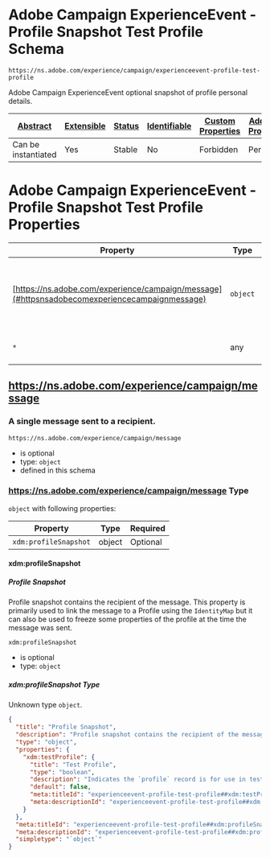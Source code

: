 
# Adobe Campaign ExperienceEvent - Profile Snapshot Test Profile Schema

```
https://ns.adobe.com/experience/campaign/experienceevent-profile-test-profile
```

Adobe Campaign ExperienceEvent optional snapshot of profile personal details.

| [Abstract](../../../../abstract.md) | [Extensible](../../../../extensions.md) | [Status](../../../../status.md) | [Identifiable](../../../../id.md) | [Custom Properties](../../../../extensions.md) | [Additional Properties](../../../../extensions.md) | Defined In |
|-------------------------------------|-----------------------------------------|---------------------------------|-----------------------------------|------------------------------------------------|----------------------------------------------------|------------|
| Can be instantiated | Yes | Stable | No | Forbidden | Permitted | [adobe/experience/campaign/experienceevent-profile-test-profile.schema.json](adobe/experience/campaign/experienceevent-profile-test-profile.schema.json) |

# Adobe Campaign ExperienceEvent - Profile Snapshot Test Profile Properties

| Property | Type | Required | Defined by |
|----------|------|----------|------------|
| [https://ns.adobe.com/experience/campaign/message](#httpsnsadobecomexperiencecampaignmessage) | `object` | Optional | Adobe Campaign ExperienceEvent - Profile Snapshot Test Profile (this schema) |
| `*` | any | Additional | this schema *allows* additional properties |

## https://ns.adobe.com/experience/campaign/message
### A single message sent to a recipient.

`https://ns.adobe.com/experience/campaign/message`
* is optional
* type: `object`
* defined in this schema

### https://ns.adobe.com/experience/campaign/message Type


`object` with following properties:


| Property | Type | Required |
|----------|------|----------|
| `xdm:profileSnapshot`| object | Optional |



#### xdm:profileSnapshot
##### Profile Snapshot

Profile snapshot contains the recipient of the message. This property is primarily used to link the message to a Profile using the `IdentityMap` but it can also be used to freeze some properties of the profile at the time the message was sent.

`xdm:profileSnapshot`
* is optional
* type: `object`

##### xdm:profileSnapshot Type

Unknown type `object`.

```json
{
  "title": "Profile Snapshot",
  "description": "Profile snapshot contains the recipient of the message. This property is primarily used to link the message to a Profile using the `IdentityMap` but it can also be used to freeze some properties of the profile at the time the message was sent.",
  "type": "object",
  "properties": {
    "xdm:testProfile": {
      "title": "Test Profile",
      "type": "boolean",
      "description": "Indicates the `profile` record is for use in testing/verification purposes and should not be automatically included in normal operation(s).",
      "default": false,
      "meta:titleId": "experienceevent-profile-test-profile##xdm:testProfile##title##28661",
      "meta:descriptionId": "experienceevent-profile-test-profile##xdm:testProfile##description##79671"
    }
  },
  "meta:titleId": "experienceevent-profile-test-profile##xdm:profileSnapshot##title##76951",
  "meta:descriptionId": "experienceevent-profile-test-profile##xdm:profileSnapshot##description##60061",
  "simpletype": "`object`"
}
```









